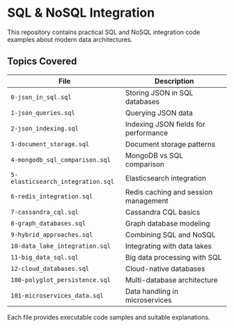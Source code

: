 # SQL & NoSQL Integration

This repository contains practical SQL and NoSQL integration code examples about modern data architectures.

## Topics Covered

| File | Description |
|------|-------------|
| `0-json_in_sql.sql` | Storing JSON in SQL databases |
| `1-json_queries.sql` | Querying JSON data |
| `2-json_indexing.sql` | Indexing JSON fields for performance |
| `3-document_storage.sql` | Document storage patterns |
| `4-mongodb_sql_comparison.sql` | MongoDB vs SQL comparison |
| `5-elasticsearch_integration.sql` | Elasticsearch integration |
| `6-redis_integration.sql` | Redis caching and session management |
| `7-cassandra_cql.sql` | Cassandra CQL basics |
| `8-graph_databases.sql` | Graph database modeling |
| `9-hybrid_approaches.sql` | Combining SQL and NoSQL |
| `10-data_lake_integration.sql` | Integrating with data lakes |
| `11-big_data_sql.sql` | Big data processing with SQL |
| `12-cloud_databases.sql` | Cloud-native databases |
| `100-polyglot_persistence.sql` | Multi-database architecture |
| `101-microservices_data.sql` | Data handling in microservices |

Each file provides executable code samples and suitable explanations.
